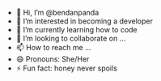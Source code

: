 - 👋 Hi, I’m @bendanpanda
- 👀 I’m interested in becoming a developer
- 🌱 I’m currently learning how to code
- 💞️ I’m looking to collaborate on ...
- 📫 How to reach me ...
- 😄 Pronouns: She/Her
- ⚡ Fun fact: honey never spoils

<!---
bendanpanda/bendanpanda is a ✨ special ✨ repository because its `README.md` (this file) appears on your GitHub profile.
You can click the Preview link to take a look at your changes.
--->
